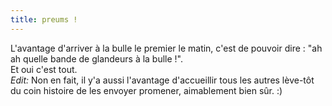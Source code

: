 ```yaml
---
title: preums !
---
```


L'avantage d'arriver à la bulle le premier le matin, c'est de pouvoir dire :
"ah ah quelle bande de glandeurs à la bulle !".  
Et oui c'est tout.  
_Edit:_ Non en fait, il y'a aussi l'avantage d'accueillir tous les autres
lève-tôt du coin histoire de les envoyer promener, aimablement bien sûr. :)

